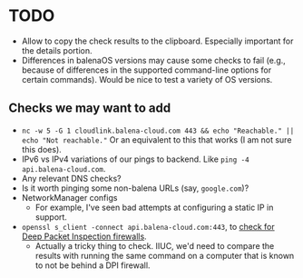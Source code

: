 # TODO

* Allow to copy the check results to the clipboard. Especially important for the
  details portion.
* Differences in balenaOS versions may cause some checks to fail (e.g., because
  of differences in the supported command-line options for certain commands).
  Would be nice to test a variety of OS versions.

## Checks we may want to add

* `nc -w 5 -G 1 cloudlink.balena-cloud.com 443 && echo "Reachable." || echo "Not
  reachable."` Or an equivalent to this that works (I am not sure this does).
* IPv6 vs IPv4 variations of our pings to backend. Like `ping -4
  api.balena-cloud.com`.
* Any relevant DNS checks?
* Is it worth pinging some non-balena URLs (say, `google.com`)?
* NetworkManager configs
    * For example, I've seen bad attempts at configuring a static IP in support.
* `openssl s_client -connect api.balena-cloud.com:443`, to [check for Deep
  Packet Inspection
  firewalls](https://docs.balena.io/learn/more/masterclasses/device-debugging/#641-deep-packet-inspection).
    * Actually a tricky thing to check. IIUC, we'd need to compare the results
      with running the same command on a computer that is known to not be behind
      a DPI firewall.
